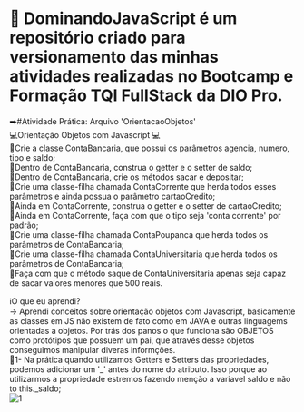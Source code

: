 # 🥇 DominandoJavaScript é um repositório criado para versionamento das minhas atividades realizadas no Bootcamp e Formação TQI FullStack da DIO Pro.

➡️#Atividade Prática: Arquivo 'OrientacaoObjetos'<br>
💻Orientação Objetos com Javascript 💻<br>
🥇Crie a classe ContaBancaria, que possui os parâmetros agencia, numero, tipo e saldo;<br>
🥇Dentro de ContaBancaria, construa o getter e o setter de saldo;<br>
🥇Dentro de ContaBancaria, crie os métodos sacar e depositar;<br>
🥇Crie uma classe-filha chamada ContaCorrente que herda todos esses parâmetros e ainda possua o parâmetro cartaoCredito;<br>
🥇Ainda em ContaCorrente, construa o getter e o setter de cartaoCredito;<br>
🥇Ainda em ContaCorrente, faça com que o tipo seja 'conta corrente' por padrão;<br>
🥇Crie uma classe-filha chamada ContaPoupanca que herda todos os parâmetros de ContaBancaria;<br>
🥇Crie uma classe-filha chamada ContaUniversitaria que herda todos os parâmetros de ContaBancaria;<br>
🥇Faça com que o método saque de ContaUniversitaria apenas seja capaz de sacar valores menores que 500 reais.<br>


ℹ️O que eu aprendi? <br>
 -> Aprendi conceitos sobre orientação objetos com Javascript, basicamente as classes em JS não existem de fato como em JAVA  e outras linguagems orientadas a objetos.
Por trás dos panos o que funciona são OBJETOS como protótipos que possuem um pai, que através desse objetos conseguimos manipular diveras informções.<br>
🥷1- Na prática quando utilizamos Getters e Setters das propriedades, podemos
adicionar um '_' antes do nome do atributo. Isso porque ao utilizarmos a 
propriedade estremos fazendo menção a variavel saldo  e não to this._saldo;<br>
![1](https://github.com/user-attachments/assets/d9b9f8c8-f9a6-459d-a8bb-a2b479926445)
